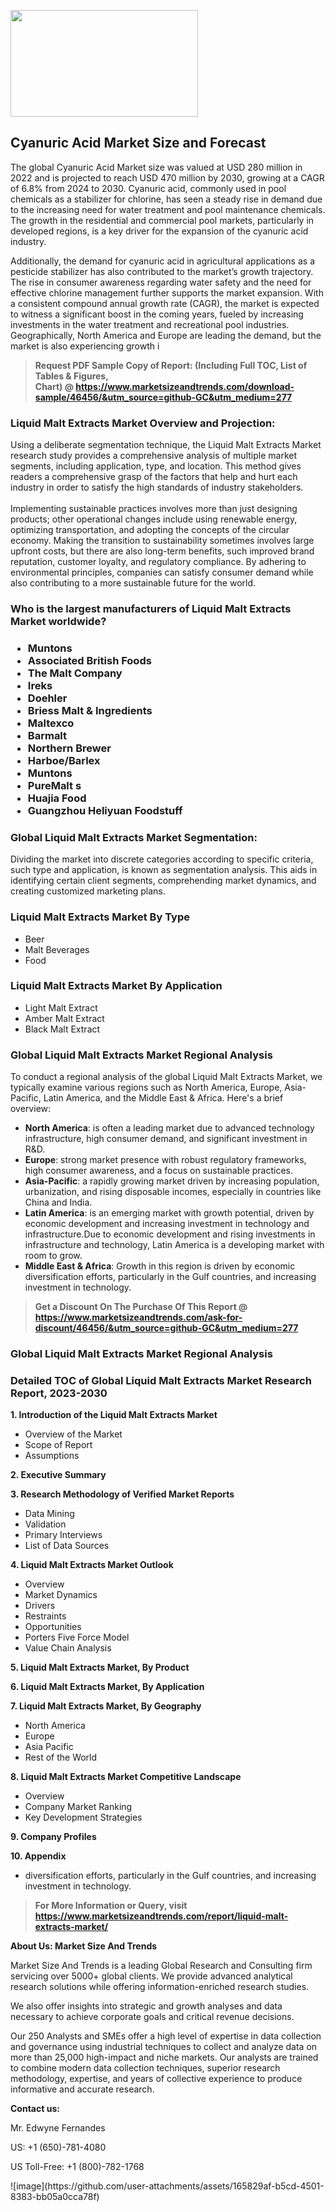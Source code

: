 <p><img class="alignnone size-medium wp-image-20088" src="https://ffe5etoiles.com/wp-content/uploads/2024/12/MST1-300x171.png" alt="" width="300" height="171" /></p><h2>Cyanuric Acid Market Size and Forecast</h2><p>The global Cyanuric Acid Market size was valued at USD 280 million in 2022 and is projected to reach USD 470 million by 2030, growing at a CAGR of 6.8% from 2024 to 2030. Cyanuric acid, commonly used in pool chemicals as a stabilizer for chlorine, has seen a steady rise in demand due to the increasing need for water treatment and pool maintenance chemicals. The growth in the residential and commercial pool markets, particularly in developed regions, is a key driver for the expansion of the cyanuric acid industry.</p><p>Additionally, the demand for cyanuric acid in agricultural applications as a pesticide stabilizer has also contributed to the market’s growth trajectory. The rise in consumer awareness regarding water safety and the need for effective chlorine management further supports the market expansion. With a consistent compound annual growth rate (CAGR), the market is expected to witness a significant boost in the coming years, fueled by increasing investments in the water treatment and recreational pool industries. Geographically, North America and Europe are leading the demand, but the market is also experiencing growth i</p><blockquote id="" class=""><strong>Request PDF Sample Copy of Report: (Including Full TOC, List of Tables &amp; Figures, Chart)&nbsp;@&nbsp;<strong><a href="https://www.marketsizeandtrends.com/download-sample/46456/&utm_source=github-GC&utm_medium=277" target="_blank">https://www.marketsizeandtrends.com/download-sample/46456/&utm_source=github-GC&utm_medium=277</a></strong></strong></blockquote><h3 id="" class="">Liquid Malt Extracts Market&nbsp;Overview and Projection:</h3><p id="" class="">Using a deliberate segmentation technique, the Liquid Malt Extracts Market research study provides a comprehensive analysis of multiple market segments, including application, type, and location. This method gives readers a comprehensive grasp of the factors that help and hurt each industry in order to satisfy the high standards of industry stakeholders. <br /> <br />Implementing sustainable practices involves more than just designing products; other operational changes include using renewable energy, optimizing transportation, and adopting the concepts of the circular economy. Making the transition to sustainability sometimes involves large upfront costs, but there are also long-term benefits, such improved brand reputation, customer loyalty, and regulatory compliance. By adhering to environmental principles, companies can satisfy consumer demand while also contributing to a more sustainable future for the world.</p><h3 id="" class="">Who is the largest manufacturers of&nbsp;Liquid Malt Extracts Market worldwide?</h3><h3 class=""><p><ul><li>Muntons </li><li> Associated British Foods </li><li> The Malt Company </li><li> Ireks </li><li> Doehler </li><li> Briess Malt & Ingredients </li><li> Maltexco </li><li> Barmalt </li><li> Northern Brewer </li><li> Harboe/Barlex </li><li> Muntons </li><li> PureMalt s </li><li> Huajia Food </li><li> Guangzhou Heliyuan Foodstuff</li></ul></p></h3><h3 id="" class="">Global&nbsp;Liquid Malt Extracts Market Segmentation:</h3><p id="" class="">Dividing the market into discrete categories according to specific criteria, such type and application, is known as segmentation analysis. This aids in identifying certain client segments, comprehending market dynamics, and creating customized marketing plans.</p><h3 id="" class="">Liquid Malt Extracts Market&nbsp;By Type</h3><p><p><ul><li>Beer</li><li> Malt Beverages</li><li> Food</p></li></ul></p></p><h3 id="" class="">Liquid Malt Extracts Market&nbsp;By Application</h3><p class=""><p><ul><li>Light Malt Extract</li><li> Amber Malt Extract</li><li> Black Malt Extract</li></ul></p></p><h3 id="" class="">Global Liquid Malt Extracts Market Regional Analysis</h3><p id="" class="">To conduct a regional analysis of the global Liquid Malt Extracts Market, we typically examine various regions such as North America, Europe, Asia-Pacific, Latin America, and the Middle East &amp; Africa. Here's a brief overview:</p><ul><li><strong>North America</strong>: is often a leading market due to advanced technology infrastructure, high consumer demand, and significant investment in R&amp;D.</li><li><strong>Europe</strong>: strong market presence with robust regulatory frameworks, high consumer awareness, and a focus on sustainable practices.</li><li><strong>Asia-Pacific</strong>: a rapidly growing market driven by increasing population, urbanization, and rising disposable incomes, especially in countries like China and India.</li><li><strong>Latin America</strong>: is an emerging market with growth potential, driven by economic development and increasing investment in technology and infrastructure.Due to economic development and rising investments in infrastructure and technology, Latin America is a developing market with room to grow.</li><li><strong>Middle East &amp; Africa</strong>: Growth in this region is driven by economic diversification efforts, particularly in the Gulf countries, and increasing investment in technology.</li></ul><blockquote id="" class=""><strong>Get a Discount On The Purchase Of This Report @ <strong><a href="https://www.marketsizeandtrends.com/ask-for-discount/46456/&utm_source=github-GC&utm_medium=277" target="_blank">https://www.marketsizeandtrends.com/ask-for-discount/46456/&utm_source=github-GC&utm_medium=277</a></strong></strong></blockquote><h3 id="" class="">Global Liquid Malt Extracts Market Regional Analysis</h3><h3 id="" class="">Detailed TOC of Global Liquid Malt Extracts Market Research Report, 2023-2030</h3><p id="" class=""><strong>1. Introduction of the Liquid Malt Extracts Market</strong></p><ul><li>Overview of the Market</li><li>Scope of Report</li><li>Assumptions</li></ul><p id="" class=""><strong>2. Executive Summary</strong></p><p id="" class=""><strong>3. Research Methodology of Verified Market Reports</strong></p><ul><li>Data Mining</li><li>Validation</li><li>Primary Interviews</li><li>List of Data Sources</li></ul><p id="" class=""><strong>4. Liquid Malt Extracts Market Outlook</strong></p><ul><li>Overview</li><li>Market Dynamics</li><li>Drivers</li><li>Restraints</li><li>Opportunities</li><li>Porters Five Force Model</li><li>Value Chain Analysis</li></ul><p id="" class=""><strong>5. Liquid Malt Extracts Market, By Product</strong></p><p id="" class=""><strong>6. Liquid Malt Extracts Market, By Application</strong></p><p id="" class=""><strong>7. Liquid Malt Extracts Market, By Geography</strong></p><ul><li>North America</li><li>Europe</li><li>Asia Pacific</li><li>Rest of the World</li></ul><p id="" class=""><strong>8. Liquid Malt Extracts Market Competitive Landscape</strong></p><ul><li>Overview</li><li>Company Market Ranking</li><li>Key Development Strategies</li></ul><p id="" class=""><strong>9. Company Profiles</strong></p><p id="" class=""><strong>10. Appendix</strong></p><ul><li>diversification efforts, particularly in the Gulf countries, and increasing investment in technology.</li></ul><blockquote id="" class=""><strong>For More Information or Query, visit <strong><strong><a href="https://www.marketsizeandtrends.com/report/liquid-malt-extracts-market/" target="_blank">https://www.marketsizeandtrends.com/report/liquid-malt-extracts-market/</a></strong></strong></strong></blockquote><p id="" class=""><strong>About Us: Market Size And Trends</strong></p><p id="" class="">Market Size And Trends is a leading Global Research and Consulting firm servicing over 5000+ global clients. We provide advanced analytical research solutions while offering information-enriched research studies.</p><p id="" class="">We also offer insights into strategic and growth analyses and data necessary to achieve corporate goals and critical revenue decisions.</p><p id="" class="">Our 250 Analysts and SMEs offer a high level of expertise in data collection and governance using industrial techniques to collect and analyze data on more than 25,000 high-impact and niche markets. Our analysts are trained to combine modern data collection techniques, superior research methodology, expertise, and years of collective experience to produce informative and accurate research.</p><p id="" class=""><strong>Contact us:</strong></p><p id="" class="">Mr. Edwyne Fernandes</p><p id="" class="">US: +1 (650)-781-4080</p><p id="" class="">US Toll-Free: +1 (800)-782-1768</p>
![image](https://github.com/user-attachments/assets/165829af-b5cd-4501-8383-bb05a0cca78f)
